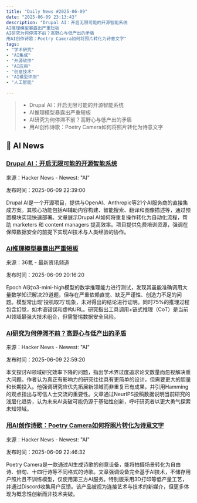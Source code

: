 ```yaml
---
title: "Daily News #2025-06-09"
date: "2025-06-09 23:13:43"
description: "Drupal AI：开启无限可能的开源智能系统
AI推理模型暴露出严重短板
AI研究为何停滞不前？高野心与低产出的矛盾
用AI创作诗歌：Poetry Camera如何将照片转化为诗意文字"
tags: 
- "学术研究"
- "AI集成"
- "开源软件"
- "AI应用"
- "创意技术"
- "AI模型评测"
- "人工智能"

---
```


> - Drupal AI：开启无限可能的开源智能系统
> - AI推理模型暴露出严重短板
> - AI研究为何停滞不前？高野心与低产出的矛盾
> - 用AI创作诗歌：Poetry Camera如何将照片转化为诗意文字

## 🤖 AI News

### [Drupal AI：开启无限可能的开源智能系统](https://new.drupal.org/ai)

来源：Hacker News - Newest: "AI"

发布时间：2025-06-09 22:39:00

Drupal AI是一个开源项目，提供与OpenAI、Anthropic等21个AI服务商的直接集成方案。其核心功能包括AI辅助内容构建、智能搜索、翻译和图像描述等，通过预置模块实现快速部署。文章展示Drupal AI如何将重复操作转化为自动化流程，帮助 marketers 和 content managers 提高效率。项目提供免费培训资源，强调在保障数据安全的前提下实现AI技术与人类经验的协作。

### [AI推理模型暴露出严重短板](https://www.36kr.com/p/3329192912710150)

来源：36氪 - 最新资讯频道

发布时间：2025-06-09 20:16:20

Epoch AI对o3-mini-high模型的数学推理能力进行测试，发现其虽能准确调用大量数学知识解决29道题，但存在严重依赖直觉、缺乏严谨性、创造力不足的问题。模型常出现'投机取巧'现象，未对得出的结论进行证明。同时75%的推理过程包含幻觉，如术语错误和虚构URL。研究指出工具调用+链式推理（CoT）是当前AI领域最强大技术组合，但需警惕数据安全风险。

### [AI研究为何停滞不前？高野心与低产出的矛盾](https://blog.jxmo.io/p/the-case-for-more-ambition)

来源：Hacker News - Newest: "AI"

发布时间：2025-06-09 22:59:20

本文探讨AI领域研究效率下降的问题，指出学术界过度追求论文数量而忽视解决重大问题。作者认为真正有影响力的研究往往具有更简单的设计，但需要更大的胆量和长期投入。他强调研究应优先拓展新领域而非重复已有成果，并引用Hamming的观点指出与可信人士交流的重要性。文章通过NeurIPS投稿数据说明当前研究的浅层化趋势，认为未来AI突破可能仍源于基础性创新，呼吁研究者以更大勇气探索未知领域。

### [用AI创作诗歌：Poetry Camera如何将照片转化为诗意文字](https://poetry.camera/)

来源：Hacker News - Newest: "AI"

发布时间：2025-06-09 22:46:32

Poetry Camera是一款通过AI生成诗歌的创意设备，能将拍摄场景转化为自由诗、俳句、十四行诗等不同格式的诗歌。文章强调设备完全基于AI技术，不储存用户照片且不训练模型，仅使用第三方AI服务。特别版采用3D打印等低产量工艺，并通过Discord收集用户反馈。该产品被视为连接艺术与技术的新媒介，但更多体现为概念性创新而非技术突破。
